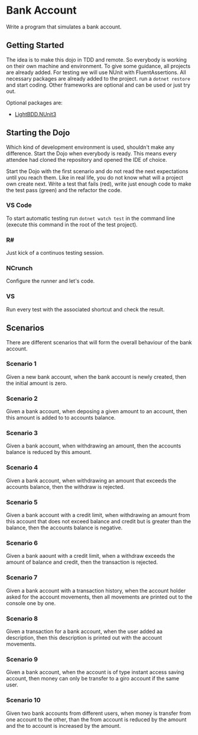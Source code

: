 # Bank Account

Write a program that simulates a bank account.

## Getting Started

The idea is to make this dojo in TDD and remote. So everybody is working on their own machine and environment. To give some guidance, all projects are already added. For testing we will use NUnit with FluentAssertions. All necessary packages are already added to the project. run a `dotnet restore` and start coding. Other frameworks are optional and can be used or just try out.

Optional packages are:

- [LightBDD.NUnit3](https://github.com/LightBDD/LightBDD)

## Starting the Dojo

Which kind of development environment is used, shouldn't make any difference. Start the Dojo when everybody is ready. This means every attendee had cloned the repository and opened the IDE of choice.

Start the Dojo with the first scenario and do not read the next expectations until you reach them. Like in real life, you do not know what will a project own create next. Write a test that fails (red), write just enough code to make the test pass (green) and the refactor the code.

### VS Code

To start automatic testing run `dotnet watch test` in the command line (execute this command in the root of the test project).

### R#

Just kick of a continuos testing session.

### NCrunch

Configure the runner and let's code.

### VS

Run every test with the associated shortcut and check the result.

## Scenarios

There are different scenarios that will form the overall behaviour of the bank account.

### Scenario 1

Given a new bank account, when the bank account is newly created, then the initial amount is zero.

### Scenario 2

Given a bank account, when deposing a given amount to an account, then this amount is added to to accounts balance.

### Scenario 3

Given a bank account, when withdrawing an amount, then the accounts balance is reduced by this amount.

### Scenario 4

Given a bank account, when withdrawing an amount that exceeds the accounts balance, then the withdraw is rejected.

### Scenario 5

Given a bank account with a credit limit, when withdrawing an amount from this account that does not exceed balance and credit but is greater than the balance, then the accounts balance is negative.

### Scenario 6

Given a bank aaount with a credit limit, when a withdraw exceeds the amount of balance and credit, then the transaction is rejected.

### Scenario 7

Given a bank account with a transaction history, when the account holder asked for the account movements, then all movements are printed out to the console one by one.

### Scenario 8

Given a transaction for a bank account, when the user added aa description, then this description is printed out with the account movements.

### Scenario 9

Given a bank account, when the account is of type instant access saving account, then money can only be transfer to a giro account if the same user.

### Scenario 10

Given two bank accounts from different users, when money is transfer from one account to the other, than the from account is reduced by the amount and the to account is increased by the amount.

